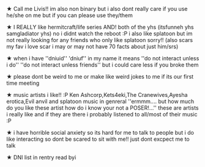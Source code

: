 ★ Call me Livis!! im also non binary but i also dont really care if you use he/she on me but if you can please use they/them

★ I REALLY  like hermitcraft/life series AND! both of the yhs (itsfunneh yhs samgladiator yhs) no i didnt watch the reboot :P
i also like splatoon but im not really looking for any friends who only like splatoon sorry!! (also scars my fav i love scar i may or may not have 70 facts about just him/srs)

★ when i have ''dniuid'' 'dniuf'' in my  name it means ''do not interact unless i do'' ''do not interact unless friends'' but i could care less if you broke them

★ please dont be weird to me or make like weird jokes to me if its our first time meeting

★ music artists i like!! :P Ken Ashcorp,Kets4eki,The Cranewives,Ayesha erotica,Evil anvil and splatoon music in genreral
''ermmm.... but how much do you like these artist how do i know your not a POSER!...''
these are artists i really like and if they are there i probably listened to all/most of their music :P

★ i have horrible social anxiety so its hard for me to talk to people but i do like interacting so dont be scared to sit with me!! just dont excpect me to talk 

★ DNI list in rentry read byi

